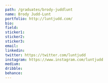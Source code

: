```yaml
---
path: /graduates/brody-juddlunt 
name: Brody Judd-Lunt 
portfolio: http://luntjudd.com/
bio:
field:
sticker1:
sticker2:
sticker3:
email:
linkedin: 
twitter: https://twitter.com/luntjudd
instagram: https://www.instagram.com/luntjudd 
medium: 
dribble:
behance: 
---
```

